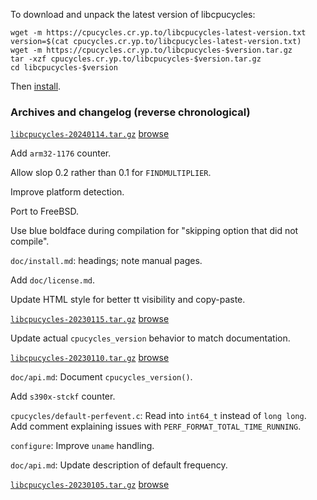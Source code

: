 To download and unpack the latest version of libcpucycles:

    wget -m https://cpucycles.cr.yp.to/libcpucycles-latest-version.txt
    version=$(cat cpucycles.cr.yp.to/libcpucycles-latest-version.txt)
    wget -m https://cpucycles.cr.yp.to/libcpucycles-$version.tar.gz
    tar -xzf cpucycles.cr.yp.to/libcpucycles-$version.tar.gz
    cd libcpucycles-$version

Then [install](install.html).

### Archives and changelog (reverse chronological)

[`libcpucycles-20240114.tar.gz`](libcpucycles-20240114.tar.gz) [browse](libcpucycles-20240114.html)

Add `arm32-1176` counter.

Allow slop 0.2 rather than 0.1 for `FINDMULTIPLIER`.

Improve platform detection.

Port to FreeBSD.

Use blue boldface during compilation for "skipping option that did not compile".

`doc/install.md`: headings; note manual pages.

Add `doc/license.md`.

Update HTML style for better tt visibility and copy-paste.

[`libcpucycles-20230115.tar.gz`](libcpucycles-20230115.tar.gz) [browse](libcpucycles-20230115.html)

Update actual `cpucycles_version` behavior to match documentation.

[`libcpucycles-20230110.tar.gz`](libcpucycles-20230110.tar.gz) [browse](libcpucycles-20230110.html)

`doc/api.md`: Document `cpucycles_version()`.

Add `s390x-stckf` counter.

`cpucycles/default-perfevent.c`: Read into `int64_t` instead of `long long`.
Add comment explaining issues with `PERF_FORMAT_TOTAL_TIME_RUNNING`.

`configure`: Improve `uname` handling.

`doc/api.md`: Update description of default frequency.

[`libcpucycles-20230105.tar.gz`](libcpucycles-20230105.tar.gz) [browse](libcpucycles-20230105.html)
